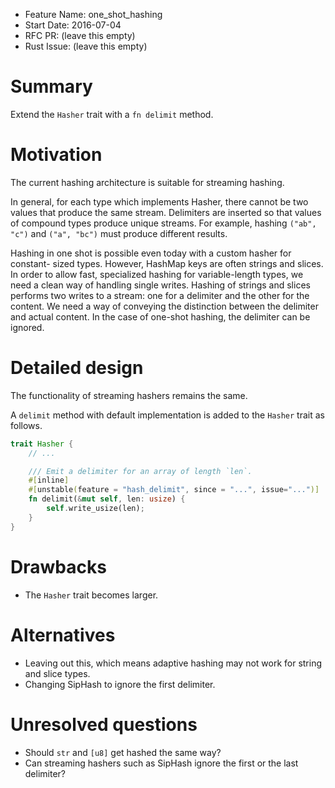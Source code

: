 - Feature Name: one_shot_hashing
- Start Date: 2016-07-04
- RFC PR: (leave this empty)
- Rust Issue: (leave this empty)

# Summary
[summary]: #summary

Extend the `Hasher` trait with a `fn delimit` method.

# Motivation
[motivation]: #motivation

The current hashing architecture is suitable for streaming hashing.

In general, for each type which implements Hasher, there cannot be two values
that produce the same stream. Delimiters are inserted so that values of
compound types produce unique streams. For example, hashing `("ab", "c")` and
`("a", "bc")` must produce different results.

Hashing in one shot is possible even today with a custom hasher for constant-
sized types. However, HashMap keys are often strings and slices. In order to
allow fast, specialized hashing for variable-length types, we need a clean way
of handling single writes. Hashing of strings and slices performs two writes
to a stream: one for a delimiter and the other for the content. We need a way
of conveying the distinction between the delimiter and actual content. In the
case of one-shot hashing, the delimiter can be ignored.

# Detailed design
[design]: #detailed-design

The functionality of streaming hashers remains the same.

A `delimit` method with default implementation is added to the `Hasher` trait as
follows.

```rust
trait Hasher {
    // ...

    /// Emit a delimiter for an array of length `len`.
    #[inline]
    #[unstable(feature = "hash_delimit", since = "...", issue="...")]
    fn delimit(&mut self, len: usize) {
        self.write_usize(len);
    }
}
```

# Drawbacks
[drawbacks]: #drawbacks

* The `Hasher` trait becomes larger.

# Alternatives
[alternatives]: #alternatives

* Leaving out this, which means adaptive hashing may not work for
  string and slice types.
* Changing SipHash to ignore the first delimiter.

# Unresolved questions
[unresolved]: #unresolved-questions

* Should `str` and `[u8]` get hashed the same way?
* Can streaming hashers such as SipHash ignore the first or the last delimiter?
